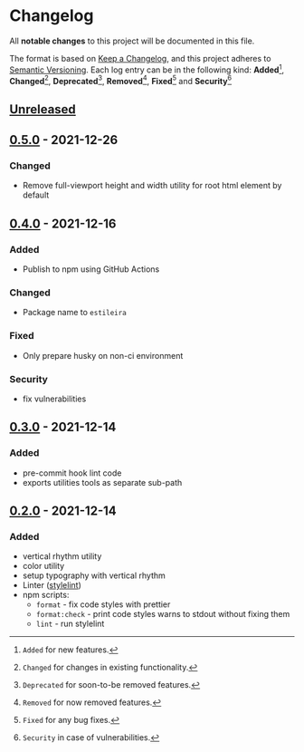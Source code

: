 # Changelog

All **notable changes** to this project will be documented in this file.

The format is based on [Keep a Changelog](https://keepachangelog.com/en/1.0.0/), and this project adheres to [Semantic Versioning](https://semver.org/spec/v2.0.0.html).
Each log entry can be in the following kind: **Added**[^1], **Changed**[^2], **Deprecated**[^3], **Removed**[^4], **Fixed**[^5] and **Security**[^6]

## [Unreleased]

## [0.5.0] - 2021-12-26

### Changed
- Remove full-viewport height and width utility for root html element by default

## [0.4.0] - 2021-12-16

### Added

- Publish to npm using GitHub Actions

### Changed

- Package name to `estileira`

### Fixed

- Only prepare husky on non-ci environment

### Security

- fix vulnerabilities

## [0.3.0] - 2021-12-14

### Added

- pre-commit hook lint code
- exports utilities tools as separate sub-path

## [0.2.0] - 2021-12-14

### Added

- vertical rhythm utility
- color utility
- setup typography with vertical rhythm
- Linter ([stylelint](https://stylelint.io/))
- npm scripts:
  - `format` - fix code styles with prettier
  - `format:check` - print code styles warns to stdout without fixing them
  - `lint` - run stylelint

[unreleased]: https://github.com/pherval/scss-framework/compare/v0.5.0...HEAD
[0.5.0]: https://github.com/pherval/scss-framework/compare/v0.4.0...v0.5.0
[0.4.0]: https://github.com/pherval/scss-framework/compare/v0.3.0...v0.4.0
[0.3.0]: https://github.com/pherval/scss-framework/compare/v0.2.0...v0.3.0
[0.2.0]: https://github.com/pherval/scss-framework/compare/v0.1.0...v0.2.0
[0.1.0]: https://github.com/pherval/scss-framework/releases/tag/v0.1.0

[^1]: `Added` for new features.
[^2]: `Changed` for changes in existing functionality.
[^3]: `Deprecated` for soon-to-be removed features.
[^4]: `Removed` for now removed features.
[^5]: `Fixed` for any bug fixes.
[^6]: `Security` in case of vulnerabilities.
